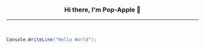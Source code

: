 ### <p align="center">Hi there, I'm Pop-Apple 🍎</p>

---

<br>

```cs
Console.WriteLine("Hello World");
```
